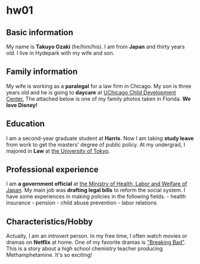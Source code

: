 # hw01

## Basic information
My name is **Takuyo Ozaki** (he/him/his). I am from **Japan** and thirty years old. I live in Hydepark with my wife and son.

## Family information
My wife is working as a **paralegal** for a law firm in Chicago. My son is three years old and he is going to **daycare** at [UChicago Child Development Center.](https://child-care-preschool.brighthorizons.com/il/chicago/uchicagostonyisland) The attached below is one of my family photos taken in Florida. **We love Disney!**

## Education
I am a second-year graduate student at **Harris**. Now I am taking **study leave** from work to get the masters' degree of public policy. At my undergrad, I majored in **Law** at [the University of Tokyo](https://www.u-tokyo.ac.jp/en/index.html).

## Professional experience
I am **a government official** at [the Ministry of Health, Labor and Welfare of Japan](https://www.mhlw.go.jp/english/). My main job was **drafting legal bills** to reform the social system. I have some experiences in making policies in the following fields.
    - health insurance
    - pension
    - child abuse prevention
    - labor relations

## Characteristics/Hobby
Actually, I am an *introvert* person. In my free time, I often watch movies or dramas on **Netflix** at home. One of my favorite dramas is ["Breaking Bad"](https://www.amc.com/shows/breaking-bad). This is a story about a high school chemistry teacher producing Methamphetamine. It's so exciting!

